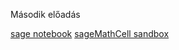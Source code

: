 Második előadás

[sage notebook](https://www.sagemath.org/)
[sageMathCell sandbox](https://sagecell.sagemath.org/)

